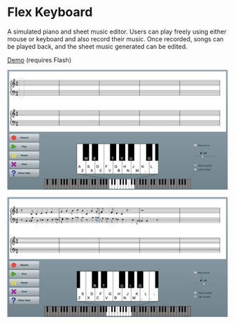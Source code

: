 # Flex Keyboard

A simulated piano and sheet music editor. Users can play freely using either mouse or keyboard and also record their music. Once recorded, songs can be played back, and the sheet music generated can be edited.

<a href="http://orangejenny.com/content/keyboard/keyboard.html" target="_blank">Demo</a> (requires Flash)

![screenshot of blank editor](https://github.com/orangejenny/keyboard/blob/master/readme/blank.png?raw=true)

![screenshot of editor with music](https://github.com/orangejenny/keyboard/blob/master/readme/not_blank.png?raw=true)
